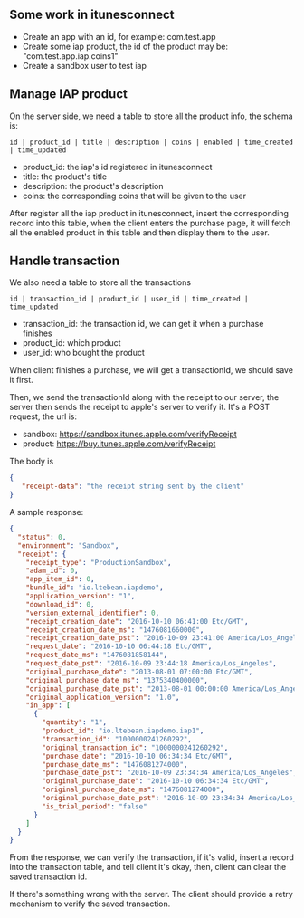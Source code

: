 ## Some work in itunesconnect

* Create an app with an id, for example: com.test.app
* Create some iap product, the id of the product may be: "com.test.app.iap.coins1"
* Create a sandbox user to test iap


## Manage IAP product

On the server side, we need a table to store all the product info, the schema is:
```
id | product_id | title | description | coins | enabled | time_created | time_updated
```

* product_id: the iap's id registered in itunesconnect
* title: the product's title
* description: the product's description
* coins: the corresponding coins that will be given to the user 

After register all the iap product in itunesconnect, insert the corresponding record into this table, when the client enters the purchase page, it will fetch all the enabled product in this table and then display them to the user.

## Handle transaction

We also need a table to store all the transactions
```
id | transaction_id | product_id | user_id | time_created | time_updated
```
* transaction_id: the transaction id, we can get it when a purchase finishes
* product_id: which product
* user_id: who bought the product


When client finishes a purchase, we will get a transactionId, we should save it first.

Then, we send the transactionId along with the receipt to our server, the server then sends the receipt to apple's server to verify it. It's a POST request, the url is:

* sandbox: https://sandbox.itunes.apple.com/verifyReceipt 
* product: https://buy.itunes.apple.com/verifyReceipt

The body is 
```json
{
   "receipt-data": "the receipt string sent by the client"
}
```
A sample response: 
```json
{
  "status": 0,
  "environment": "Sandbox",
  "receipt": {
    "receipt_type": "ProductionSandbox",
    "adam_id": 0,
    "app_item_id": 0,
    "bundle_id": "io.ltebean.iapdemo",
    "application_version": "1",
    "download_id": 0,
    "version_external_identifier": 0,
    "receipt_creation_date": "2016-10-10 06:41:00 Etc/GMT",
    "receipt_creation_date_ms": "1476081660000",
    "receipt_creation_date_pst": "2016-10-09 23:41:00 America/Los_Angeles",
    "request_date": "2016-10-10 06:44:18 Etc/GMT",
    "request_date_ms": "1476081858144",
    "request_date_pst": "2016-10-09 23:44:18 America/Los_Angeles",
    "original_purchase_date": "2013-08-01 07:00:00 Etc/GMT",
    "original_purchase_date_ms": "1375340400000",
    "original_purchase_date_pst": "2013-08-01 00:00:00 America/Los_Angeles",
    "original_application_version": "1.0",
    "in_app": [
      {
        "quantity": "1",
        "product_id": "io.ltebean.iapdemo.iap1",
        "transaction_id": "1000000241260292",
        "original_transaction_id": "1000000241260292",
        "purchase_date": "2016-10-10 06:34:34 Etc/GMT",
        "purchase_date_ms": "1476081274000",
        "purchase_date_pst": "2016-10-09 23:34:34 America/Los_Angeles",
        "original_purchase_date": "2016-10-10 06:34:34 Etc/GMT",
        "original_purchase_date_ms": "1476081274000",
        "original_purchase_date_pst": "2016-10-09 23:34:34 America/Los_Angeles",
        "is_trial_period": "false"
      }
    ]
  }
}
```
From the response, we can verify the transaction, if it's valid, insert a record into the transaction table, and tell client it's okay, then, client can clear the saved transaction id.

If there's something wrong with the server. The client should provide a retry mechanism to verify the saved transaction. 

